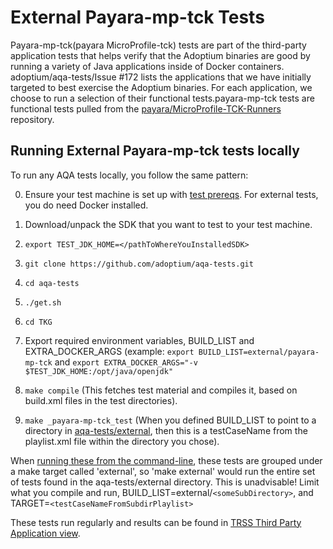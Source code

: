 <!--
# Licensed under the Apache License, Version 2.0 (the "License");
# you may not use this file except in compliance with the License.
# You may obtain a copy of the License at
#
#      https://www.apache.org/licenses/LICENSE-2.0
#
# Unless required by applicable law or agreed to in writing, software
# distributed under the License is distributed on an "AS IS" BASIS,
# WITHOUT WARRANTIES OR CONDITIONS OF ANY KIND, either express or implied.
# See the License for the specific language governing permissions and
# limitations under the License.
-->
# External Payara-mp-tck Tests

Payara-mp-tck(payara MicroProfile-tck) tests are part of the third-party application tests that helps verify that the Adoptium binaries are good by running a variety of Java applications inside of Docker containers. adoptium/aqa-tests/Issue #172 lists the applications that we have initially targeted to best exercise the Adoptium binaries. For each application, we choose to run a selection of their functional tests.payara-mp-tck tests are functional tests pulled from the [payara/MicroProfile-TCK-Runners](https://github.com/payara/MicroProfile-TCK-Runners.git) repository.

## Running  External Payara-mp-tck tests locally
To run any AQA tests locally, you follow the same pattern:

0. Ensure your test machine is set up with [test prereqs](https://github.com/adoptium/aqa-tests/blob/master/doc/Prerequisites.md).  For external tests, you do need Docker installed.

1. Download/unpack the SDK that you want to test to your test machine.
2. `export TEST_JDK_HOME=</pathToWhereYouInstalledSDK>`
3. `git clone https://github.com/adoptium/aqa-tests.git`
4. `cd aqa-tests`
5. `./get.sh`
6. `cd TKG`
7. Export required environment variables, BUILD_LIST and EXTRA_DOCKER_ARGS (example: `export BUILD_LIST=external/payara-mp-tck` and `export EXTRA_DOCKER_ARGS="-v $TEST_JDK_HOME:/opt/java/openjdk"`
8. `make compile`              (This fetches test material and compiles it, based on build.xml files in the test directories).
9. `make _payara-mp-tck_test`   (When you defined BUILD_LIST to point to a directory in [aqa-tests/external](https://github.com/adoptium/aqa-tests/tree/master/external), then this is a testCaseName from the playlist.xml file within the directory you chose).

When [running these from the command-line](https://github.com/adoptium/aqa-tests/blob/master/doc/userGuide.md#local-testing-via-make-targets-on-the-commandline), these tests are grouped under a make target called 'external', so 'make external' would run the entire set of tests found in the aqa-tests/external directory.  This is unadvisable!  Limit what you compile and run, BUILD_LIST=external/`<someSubDirectory>`, and TARGET=`<testCaseNameFromSubdirPlaylist>`  

These tests run regularly and results can be found in [TRSS Third Party Application view](https://trss.adoptopenjdk.net/ThirdPartyAppView).
